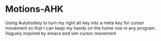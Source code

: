# Motions-AHK
Using Autohotkey to turn my right alt key into a meta key for cursor movement so that I can keep my hands on the home row in any program. Vaguely inspired by emacs and vim cursor movement
